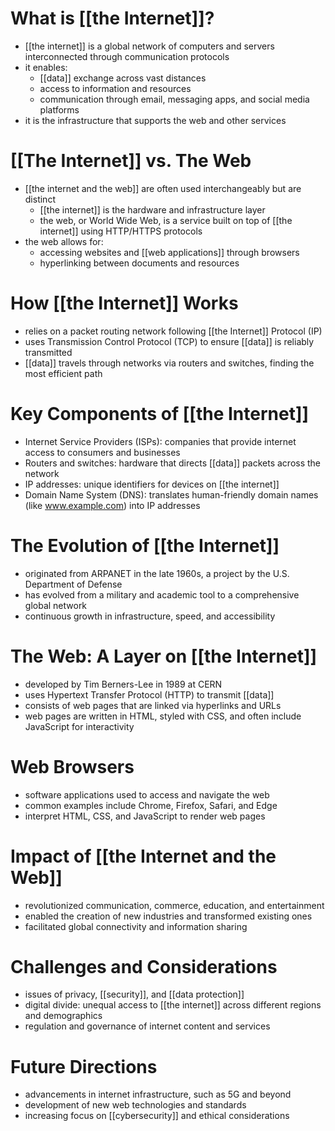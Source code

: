 # What is [[the Internet]]?
- [[the internet]] is a global network of computers and servers interconnected through communication protocols
- it enables:
	- [[data]] exchange across vast distances
	- access to information and resources
	- communication through email, messaging apps, and social media platforms
- it is the infrastructure that supports the web and other services

# [[The Internet]] vs. The Web
- [[the internet and the web]] are often used interchangeably but are distinct
	- [[the internet]] is the hardware and infrastructure layer
	- the web, or World Wide Web, is a service built on top of [[the internet]] using HTTP/HTTPS protocols
- the web allows for:
	- accessing websites and [[web applications]] through browsers
	- hyperlinking between documents and resources

# How [[the Internet]] Works
- relies on a packet routing network following [[the Internet]] Protocol (IP)
- uses Transmission Control Protocol (TCP) to ensure [[data]] is reliably transmitted
- [[data]] travels through networks via routers and switches, finding the most efficient path

# Key Components of [[the Internet]]
- Internet Service Providers (ISPs): companies that provide internet access to consumers and businesses
- Routers and switches: hardware that directs [[data]] packets across the network
- IP addresses: unique identifiers for devices on [[the internet]]
- Domain Name System (DNS): translates human-friendly domain names (like www.example.com) into IP addresses

# The Evolution of [[the Internet]]
- originated from ARPANET in the late 1960s, a project by the U.S. Department of Defense
- has evolved from a military and academic tool to a comprehensive global network
- continuous growth in infrastructure, speed, and accessibility

# The Web: A Layer on [[the Internet]]
- developed by Tim Berners-Lee in 1989 at CERN
- uses Hypertext Transfer Protocol (HTTP) to transmit [[data]]
- consists of web pages that are linked via hyperlinks and URLs
- web pages are written in HTML, styled with CSS, and often include JavaScript for interactivity

# Web Browsers
- software applications used to access and navigate the web
- common examples include Chrome, Firefox, Safari, and Edge
- interpret HTML, CSS, and JavaScript to render web pages

# Impact of [[the Internet and the Web]]
- revolutionized communication, commerce, education, and entertainment
- enabled the creation of new industries and transformed existing ones
- facilitated global connectivity and information sharing

# Challenges and Considerations
- issues of privacy, [[security]], and [[data protection]]
- digital divide: unequal access to [[the internet]] across different regions and demographics
- regulation and governance of internet content and services

# Future Directions
- advancements in internet infrastructure, such as 5G and beyond
- development of new web technologies and standards
- increasing focus on [[cybersecurity]] and ethical considerations